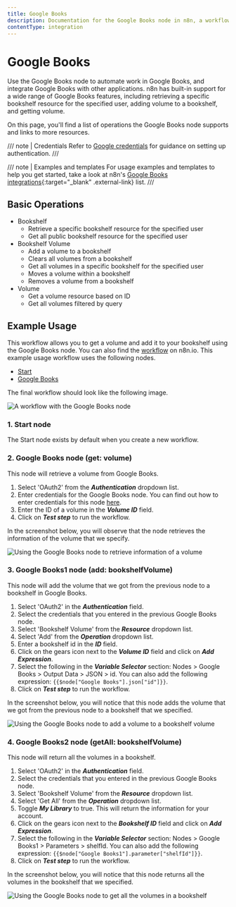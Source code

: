 ```yaml
---
title: Google Books
description: Documentation for the Google Books node in n8n, a workflow automation platform. Includes details of operations and configuration, and links to examples and credentials information.
contentType: integration
---
```


# Google Books

Use the Google Books node to automate work in Google Books, and integrate Google Books with other applications. n8n has built-in support for a wide range of Google Books features, including retrieving a specific bookshelf resource for the specified user, adding volume to a bookshelf, and getting volume.

On this page, you'll find a list of operations the Google Books node supports and links to more resources.

/// note | Credentials
Refer to [Google credentials](/integrations/builtin/credentials/google/) for guidance on setting up authentication. 
///

/// note | Examples and templates
For usage examples and templates to help you get started, take a look at n8n's [Google Books integrations](https://n8n.io/integrations/google-books/){:target="_blank" .external-link} list.
///

## Basic Operations

* Bookshelf
    * Retrieve a specific bookshelf resource for the specified user
    * Get all public bookshelf resource for the specified user
* Bookshelf Volume
    * Add a volume to a bookshelf
    * Clears all volumes from a bookshelf
    * Get all volumes in a specific bookshelf for the specified user
    * Moves a volume within a bookshelf
    * Removes a volume from a bookshelf
* Volume
    * Get a volume resource based on ID
    * Get all volumes filtered by query

## Example Usage

This workflow allows you to get a volume and add it to your bookshelf using the Google Books node. You can also find the [workflow](https://n8n.io/workflows/771) on n8n.io. This example usage workflow uses the following nodes.
- [Start](/integrations/builtin/core-nodes/n8n-nodes-base.start/)
- [Google Books]()

The final workflow should look like the following image.

![A workflow with the Google Books node](/_images/integrations/builtin/app-nodes/googlebooks/workflow.png)

### 1. Start node

The Start node exists by default when you create a new workflow.

### 2. Google Books node (get: volume)

This node will retrieve a volume from Google Books.

1. Select 'OAuth2' from the ***Authentication*** dropdown list.
2. Enter credentials for the Google Books node. You can find out how to enter credentials for this node [here](/integrations/builtin/credentials/google/).
3. Enter the ID of a volume in the ***Volume ID*** field.
4. Click on ***Test step*** to run the workflow.

In the screenshot below, you will observe that the node retrieves the information of the volume that we specify.

![Using the Google Books node to retrieve information of a volume](/_images/integrations/builtin/app-nodes/googlebooks/googlebooks_node.png)

### 3. Google Books1 node (add: bookshelfVolume)

This node will add the volume that we got from the previous node to a bookshelf in Google Books.

1. Select 'OAuth2' in the ***Authentication*** field.
2. Select the credentials that you entered in the previous Google Books node.
3. Select 'Bookshelf Volume' from the ***Resource*** dropdown list.
4. Select 'Add' from the ***Operation*** dropdown list.
5. Enter a bookshelf id in the ***ID*** field.
6. Click on the gears icon next to the ***Volume ID*** field and click on ***Add Expression***.
7. Select the following in the ***Variable Selector*** section: Nodes > Google Books > Output Data > JSON > id. You can also add the following expression: `{{$node["Google Books"].json["id"]}}`.
8. Click on ***Test step*** to run the workflow.

In the screenshot below, you will notice that this node adds the volume that we got from the previous node to a bookshelf that we specified.

![Using the Google Books node to add a volume to a bookshelf volume](/_images/integrations/builtin/app-nodes/googlebooks/googlebooks1_node.png)

### 4. Google Books2 node (getAll: bookshelfVolume)

This node will return all the volumes in a bookshelf.

1. Select 'OAuth2' in the ***Authentication*** field.
2. Select the credentials that you entered in the previous Google Books node.
3. Select 'Bookshelf Volume' from the ***Resource*** dropdown list.
4. Select 'Get All' from the ***Operation*** dropdown list.
5. Toggle ***My Library*** to true. This will return the information for your account.
6. Click on the gears icon next to the ***Bookshelf ID*** field and click on ***Add Expression***.
7. Select the following in the ***Variable Selector*** section: Nodes > Google Books1 > Parameters > shelfId. You can also add the following expression: `{{$node["Google Books1"].parameter["shelfId"]}}`.
8. Click on ***Test step*** to run the workflow.

In the screenshot below, you will notice that this node returns all the volumes in the bookshelf that we specified.

![Using the Google Books node to get all the volumes in a bookshelf](/_images/integrations/builtin/app-nodes/googlebooks/googlebooks2_node.png)

